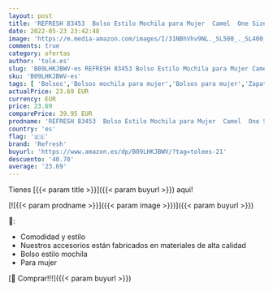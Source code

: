 ```yaml
---
layout: post
title: 'REFRESH 83453  Bolso Estilo Mochila para Mujer  Camel  One Size'
date: 2022-05-23 23:42:48
image: 'https://m.media-amazon.com/images/I/31NBhVhv9NL._SL500_._SL400_.jpg'
comments: true
category: ofertas
author: 'tole.es'
slug: 'B09LHKJBWV-es REFRESH 83453 Bolso Estilo Mochila para Mujer Camel One Size'
sku: 'B09LHKJBWV-es'
tags: [ 'Bolsos','Bolsos mochila para mujer','Bolsos para mujer','Zapatos y complementos','mochila','refresh','🇪🇸', ]
actualPrice: 23.69 EUR
currency: EUR
price: 23.69
comparePrice: 39.95 EUR
prodname: 'REFRESH 83453  Bolso Estilo Mochila para Mujer  Camel  One Size'
country: 'es'
flag: '🇪🇸'
brand: 'Refresh'
buyurl: 'https://www.amazon.es/dp/B09LHKJBWV/?tag=tolees-21'
descuento: '40.70'
average: '23.69'
---
```


Tienes [{{< param title >}}]({{< param buyurl >}}) aqui!

[![{{< param prodname >}}]({{< param image >}})]({{< param buyurl >}})

🔎:

- Comodidad y estilo
- Nuestros accesorios están fabricados en materiales de alta calidad
- Bolso estilo mochila
- Para mujer

[🛒 Comprar!!!]({{< param buyurl >}})
